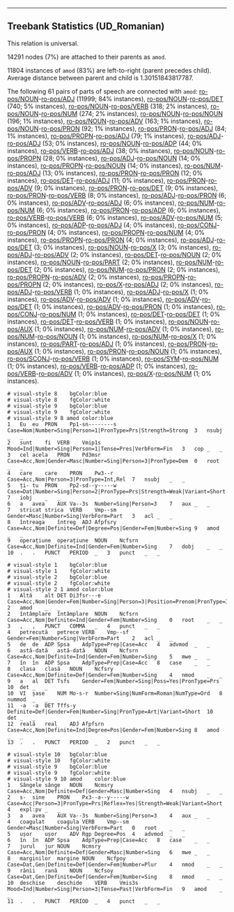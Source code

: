 

--------------------------------------------------------------------------------

## Treebank Statistics (UD_Romanian)

This relation is universal.

14291 nodes (7%) are attached to their parents as `amod`.

11804 instances of `amod` (83%) are left-to-right (parent precedes child).
Average distance between parent and child is 1.30151843817787.

The following 61 pairs of parts of speech are connected with `amod`: [ro-pos/NOUN]()-[ro-pos/ADJ]() (11999; 84% instances), [ro-pos/NOUN]()-[ro-pos/DET]() (740; 5% instances), [ro-pos/NOUN]()-[ro-pos/VERB]() (318; 2% instances), [ro-pos/NOUN]()-[ro-pos/NUM]() (274; 2% instances), [ro-pos/NOUN]()-[ro-pos/NOUN]() (196; 1% instances), [ro-pos/NOUN]()-[ro-pos/ADV]() (163; 1% instances), [ro-pos/NOUN]()-[ro-pos/PRON]() (92; 1% instances), [ro-pos/PRON]()-[ro-pos/ADJ]() (84; 1% instances), [ro-pos/PROPN]()-[ro-pos/ADJ]() (79; 1% instances), [ro-pos/ADJ]()-[ro-pos/ADJ]() (53; 0% instances), [ro-pos/NOUN]()-[ro-pos/ADP]() (44; 0% instances), [ro-pos/VERB]()-[ro-pos/ADJ]() (38; 0% instances), [ro-pos/NOUN]()-[ro-pos/PROPN]() (28; 0% instances), [ro-pos/ADJ]()-[ro-pos/NOUN]() (14; 0% instances), [ro-pos/PROPN]()-[ro-pos/NOUN]() (14; 0% instances), [ro-pos/NUM]()-[ro-pos/ADJ]() (13; 0% instances), [ro-pos/PRON]()-[ro-pos/PRON]() (12; 0% instances), [ro-pos/DET]()-[ro-pos/ADJ]() (11; 0% instances), [ro-pos/PRON]()-[ro-pos/ADV]() (9; 0% instances), [ro-pos/PRON]()-[ro-pos/DET]() (9; 0% instances), [ro-pos/PRON]()-[ro-pos/VERB]() (8; 0% instances), [ro-pos/ADJ]()-[ro-pos/PRON]() (6; 0% instances), [ro-pos/ADV]()-[ro-pos/ADJ]() (6; 0% instances), [ro-pos/NUM]()-[ro-pos/NUM]() (6; 0% instances), [ro-pos/PRON]()-[ro-pos/ADP]() (6; 0% instances), [ro-pos/VERB]()-[ro-pos/VERB]() (6; 0% instances), [ro-pos/ADV]()-[ro-pos/NUM]() (5; 0% instances), [ro-pos/ADP]()-[ro-pos/ADJ]() (4; 0% instances), [ro-pos/CONJ]()-[ro-pos/PRON]() (4; 0% instances), [ro-pos/PROPN]()-[ro-pos/NUM]() (4; 0% instances), [ro-pos/PROPN]()-[ro-pos/PRON]() (4; 0% instances), [ro-pos/ADJ]()-[ro-pos/DET]() (3; 0% instances), [ro-pos/NOUN]()-[ro-pos/X]() (3; 0% instances), [ro-pos/ADJ]()-[ro-pos/ADV]() (2; 0% instances), [ro-pos/DET]()-[ro-pos/NOUN]() (2; 0% instances), [ro-pos/NOUN]()-[ro-pos/PART]() (2; 0% instances), [ro-pos/NUM]()-[ro-pos/DET]() (2; 0% instances), [ro-pos/NUM]()-[ro-pos/PRON]() (2; 0% instances), [ro-pos/PROPN]()-[ro-pos/ADV]() (2; 0% instances), [ro-pos/PROPN]()-[ro-pos/PROPN]() (2; 0% instances), [ro-pos/X]()-[ro-pos/ADJ]() (2; 0% instances), [ro-pos/ADJ]()-[ro-pos/VERB]() (1; 0% instances), [ro-pos/ADJ]()-[ro-pos/X]() (1; 0% instances), [ro-pos/ADV]()-[ro-pos/ADV]() (1; 0% instances), [ro-pos/ADV]()-[ro-pos/DET]() (1; 0% instances), [ro-pos/ADV]()-[ro-pos/PRON]() (1; 0% instances), [ro-pos/CONJ]()-[ro-pos/NUM]() (1; 0% instances), [ro-pos/DET]()-[ro-pos/DET]() (1; 0% instances), [ro-pos/DET]()-[ro-pos/VERB]() (1; 0% instances), [ro-pos/NOUN]()-[ro-pos/AUX]() (1; 0% instances), [ro-pos/NUM]()-[ro-pos/ADV]() (1; 0% instances), [ro-pos/NUM]()-[ro-pos/NOUN]() (1; 0% instances), [ro-pos/NUM]()-[ro-pos/X]() (1; 0% instances), [ro-pos/PART]()-[ro-pos/ADJ]() (1; 0% instances), [ro-pos/PRON]()-[ro-pos/AUX]() (1; 0% instances), [ro-pos/PRON]()-[ro-pos/NOUN]() (1; 0% instances), [ro-pos/SCONJ]()-[ro-pos/VERB]() (1; 0% instances), [ro-pos/SYM]()-[ro-pos/NUM]() (1; 0% instances), [ro-pos/VERB]()-[ro-pos/ADP]() (1; 0% instances), [ro-pos/VERB]()-[ro-pos/ADV]() (1; 0% instances), [ro-pos/X]()-[ro-pos/NUM]() (1; 0% instances).


~~~ conllu
# visual-style 8	bgColor:blue
# visual-style 8	fgColor:white
# visual-style 9	bgColor:blue
# visual-style 9	fgColor:white
# visual-style 9 8 amod	color:blue
1	Eu	eu	PRON	Pp1-sn--------s	Case=Nom|Number=Sing|Person=1|PronType=Prs|Strength=Strong	3	nsubj	_	_
2	sunt	fi	VERB	Vmip1s	Mood=Ind|Number=Sing|Person=1|Tense=Pres|VerbForm=Fin	3	cop	_	_
3	cel	acela	PRON	Pd3msr	Case=Acc,Nom|Gender=Masc|Number=Sing|Person=3|PronType=Dem	0	root	_	_
4	care	care	PRON	Pw3--r	Case=Acc,Nom|Person=3|PronType=Int,Rel	7	nsubj	_	_
5	ți-	tu	PRON	Pp2-sd--y-----w	Case=Dat|Number=Sing|Person=2|PronType=Prs|Strength=Weak|Variant=Short	7	iobj	_	_
6	a	avea	AUX	Va--3s	Number=Sing|Person=3	7	aux	_	_
7	stricat	strica	VERB	Vmp--sm	Gender=Masc|Number=Sing|VerbForm=Part	3	acl	_	_
8	întreaga	întreg	ADJ	Afpfsry	Case=Acc,Nom|Definite=Def|Degree=Pos|Gender=Fem|Number=Sing	9	amod	_	_
9	operațiune	operațiune	NOUN	Ncfsrn	Case=Acc,Nom|Definite=Ind|Gender=Fem|Number=Sing	7	dobj	_	_
10	.	.	PUNCT	PERIOD	_	3	punct	_	_

~~~


~~~ conllu
# visual-style 1	bgColor:blue
# visual-style 1	fgColor:white
# visual-style 2	bgColor:blue
# visual-style 2	fgColor:white
# visual-style 2 1 amod	color:blue
1	Altă	alt	DET	Di3fsr---e	Case=Acc,Nom|Gender=Fem|Number=Sing|Person=3|Position=Prenom|PronType=Ind	2	amod	_	_
2	întâmplare	întâmplare	NOUN	Ncfsrn	Case=Acc,Nom|Definite=Ind|Gender=Fem|Number=Sing	0	root	_	_
3	,	,	PUNCT	COMMA	_	4	punct	_	_
4	petrecută	petrece	VERB	Vmp--sf	Gender=Fem|Number=Sing|VerbForm=Part	2	acl	_	_
5	de	de	ADP	Spsa	AdpType=Prep|Case=Acc	4	advmod	_	_
6	astă-dată	astă-dată	NOUN	Ncfsrn	Case=Acc,Nom|Definite=Ind|Gender=Fem|Number=Sing	5	mwe	_	_
7	în	în	ADP	Spsa	AdpType=Prep|Case=Acc	8	case	_	_
8	clasa	clasă	NOUN	Ncfsry	Case=Acc,Nom|Definite=Def|Gender=Fem|Number=Sing	4	nmod	_	_
9	a	al	DET	Tsfs	Gender=Fem|Number=Sing|Poss=Yes|PronType=Prs	10	det	_	_
10	VI	șase	NUM	Mo-s-r	Number=Sing|NumForm=Roman|NumType=Ord	8	nummod	_	_
11	-a	-a	DET	Tffs-y	Definite=Def|Gender=Fem|Number=Sing|PronType=Art|Variant=Short	10	det	_	_
12	reală	real	ADJ	Afpfsrn	Case=Acc,Nom|Definite=Ind|Degree=Pos|Gender=Fem|Number=Sing	8	amod	_	_
13	.	.	PUNCT	PERIOD	_	2	punct	_	_

~~~


~~~ conllu
# visual-style 10	bgColor:blue
# visual-style 10	fgColor:white
# visual-style 9	bgColor:blue
# visual-style 9	fgColor:white
# visual-style 9 10 amod	color:blue
1	Sângele	sânge	NOUN	Ncmsry	Case=Acc,Nom|Definite=Def|Gender=Masc|Number=Sing	4	nsubj	_	_
2	s-	sine	PRON	Px3--a--y-----w	Case=Acc|Person=3|PronType=Prs|Reflex=Yes|Strength=Weak|Variant=Short	4	expl:pv	_	_
3	a	avea	AUX	Va--3s	Number=Sing|Person=3	4	aux	_	_
4	coagulat	coagula	VERB	Vmp--sm	Gender=Masc|Number=Sing|VerbForm=Part	0	root	_	_
5	ușor	ușor	ADV	Rgp	Degree=Pos	4	advmod	_	_
6	în	în	ADP	Spsa	AdpType=Prep|Case=Acc	8	case	_	_
7	jurul	jur	NOUN	Ncmsry	Case=Acc,Nom|Definite=Def|Gender=Masc|Number=Sing	6	mwe	_	_
8	marginilor	margine	NOUN	Ncfpoy	Case=Dat,Gen|Definite=Def|Gender=Fem|Number=Plur	4	nmod	_	_
9	rănii	rană	NOUN	Ncfsoy	Case=Dat,Gen|Definite=Def|Gender=Fem|Number=Sing	8	nmod	_	_
10	deschise	deschide	VERB	Vmis3s	Mood=Ind|Number=Sing|Person=3|Tense=Past|VerbForm=Fin	9	amod	_	_
11	.	.	PUNCT	PERIOD	_	4	punct	_	_

~~~


